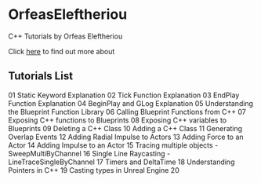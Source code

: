 # OrfeasEleftheriou
С++ Tutorials by  Orfeas Eleftheriou

Click [here](http://orfeasel.com) to find out more about

## Tutorials List
 01 Static Keyword Explanation
 02 Tick Function Explanation
 03 EndPlay Function Explanation
 04 BeginPlay and GLog Explanation
 05 Understanding the Blueprint Function Library
 06 Calling Blueprint Functions from C++
 07 Exposing C++ functions to Blueprints
 08 Exposing C++ variables to Blueprints
 09 Deleting a C++ Class
 10 Adding a C++ Class
 11 Generating Overlap Events
 12 Adding Radial Impulse to Actors
 13 Adding Force to an Actor
 14 Adding Impulse to an Actor
 15 Tracing multiple objects - SweepMultiByChannel
 16 Single Line Raycasting - LineTraceSingleByChannel
 17 Timers and DeltaTime
 18 Understanding Pointers in C++
 19 Casting types in Unreal Engine
 20 

